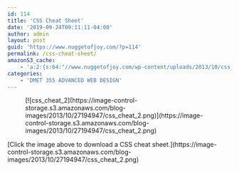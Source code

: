 ```yaml
---
id: 114
title: 'CSS Cheat Sheet'
date: '2019-09-24T09:11:11-04:00'
author: admin
layout: post
guid: 'https://www.nuggetofjoy.com/?p=114'
permalink: /css-cheat-sheet/
amazonS3_cache:
    - 'a:2:{s:64:"//www.nuggetofjoy.com/wp-content/uploads/2013/10/css_cheat_2.png";a:2:{s:2:"id";i:117;s:11:"source_type";s:13:"media-library";}s:85:"//image-control-storage.s3.amazonaws.com/blog-images/2013/10/27194947/css_cheat_2.png";a:2:{s:2:"id";i:117;s:11:"source_type";s:13:"media-library";}}'
categories:
    - 'DMET 355 ADVANCED WEB DESIGN'
---
```


<div class="wp-block-image"><figure class="aligncenter">[![css_cheat_2](https://image-control-storage.s3.amazonaws.com/blog-images/2013/10/27194947/css_cheat_2.png)](https://image-control-storage.s3.amazonaws.com/blog-images/2013/10/27194947/css_cheat_2.png)</figure></div>[Click the image above to download a CSS cheat sheet.](https://image-control-storage.s3.amazonaws.com/blog-images/2013/10/27194947/css_cheat_2.png)